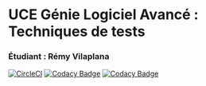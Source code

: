 # UCE Génie Logiciel Avancé : Techniques de tests
### Étudiant : Rémy Vilaplana

[![CircleCI](https://circleci.com/gh/DrMaboull/ceri-m1-test.svg?style=svg)](https://circleci.com/gh/BelghitiAlaoui-Hicham/ceri-m1-test)
[![Codacy Badge](https://api.codacy.com/project/badge/Grade/d7326d436c8b4879a81d31cd46f78682)](https://www.codacy.com/app/DrMaboull/ceri-m1-test?utm_source=github.com&amp;utm_medium=referral&amp;utm_content=DrMaboull/ceri-m1-test&amp;utm_campaign=Badge_Grade)
[![Codacy Badge](https://api.codacy.com/project/badge/Coverage/d7326d436c8b4879a81d31cd46f78682)](https://www.codacy.com/app/DrMaboull/ceri-m1-test?utm_source=github.com&utm_medium=referral&utm_content=DrMaboull/ceri-m1-test&utm_campaign=Badge_Coverage)